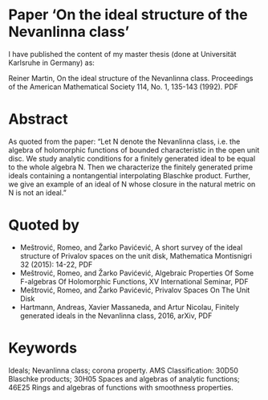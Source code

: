 # Paper ‘On the ideal structure of the Nevanlinna class’

I have published the content of my master thesis (done at Universität Karlsruhe in Germany) as:

Reiner Martin, On the ideal structure of the Nevanlinna class. Proceedings of the American Mathematical Society 114, No. 1, 135-143 (1992). PDF

# Abstract

As quoted from the paper: “Let N denote the Nevanlinna class, i.e. the algebra of holomorphic functions of bounded characteristic in the open unit disc. We study analytic conditions for a finitely generated ideal to be equal to the whole algebra N. Then we characterize the finitely generated prime ideals containing a nontangential interpolating Blaschke product. Further, we give an example of an ideal of N whose closure in the natural metric on N is not an ideal.”

# Quoted by

- Meštrović, Romeo, and Žarko Pavićević, A short survey of the ideal structure of Privalov spaces on the unit disk, Mathematica Montisnigri 32 (2015): 14-22, PDF
- Meštrović, Romeo, and Žarko Pavićević, Algebraic Properties Of Some F-algebras Of Holomorphic Functions, XV International Seminar, PDF
- Meštrović, Romeo, and Žarko Pavićević, Privalov Spaces On The Unit Disk
- Hartmann, Andreas, Xavier Massaneda, and Artur Nicolau, Finitely generated ideals in the Nevanlinna class, 2016, arXiv, PDF

# Keywords

Ideals; Nevanlinna class; corona property. AMS Classification: 30D50 Blaschke products; 30H05 Spaces and algebras of analytic functions; 46E25 Rings and algebras of functions with smoothness properties.
